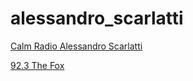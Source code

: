 # alessandro_scarlatti

[Calm Radio Alessandro Scarlatti](https://streams.calmradio.com:14628/stream)

[92.3 The Fox](https://playerservices.streamtheworld.com/api/livestream-redirect/KOFXFMAAC.aac?dist=onlineradiobox)

